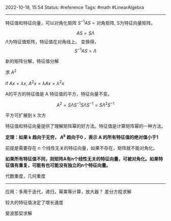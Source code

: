 2022-10-18, 15:54
Status: #reference 
Tags: #math #LinearAlgebra 

---
特征值和特征向量，可以对角化矩阵 $S^{-1}AS=\text{对角矩阵}$, S为特征向量矩阵。

$$AS=S\Lambda$$
$\Lambda$为特征值矩阵，特征值在对角线上。
变换得，
$$S^{-1}AS=\Lambda$$

新的矩阵分解，特征值分解

求 $A^2$

if $Ax=\lambda x$, $A^2x=\lambda Ax=\lambda ^2x$

A的平方的特征值是 A 特征值的平方，特征向量不变。

$$A^2=S\Lambda S^{-1}S\Lambda S^{-1}=S\Lambda ^2S^{-1}$$

平方可扩展到 k 次方

特征值和特征向量提供了理解矩阵幂的好方法。特征值是计算矩阵幂的一种方法。

**定理：如果 k 趋向于无穷， $A^k$ 趋向于0 ，表示 A 的所有特征值的绝对值小于1**

前提是需要存在 n 个线性无关的特征向量，如果不存在，矩阵就不能对角化。

**如果所有特征值不同，则矩阵A有n个线性无关的特征向量，可被对角化。如果特征值有重复，可能有也可能没有独立的n个特征向量。**

代数重度，几何重度

---
应用：多用于迭代，递归，幂乘等计算，放大器？
差分方程求解

较大的特征值决定了增长速度

斐波那契求解